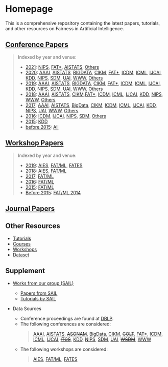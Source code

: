 # Homepage

This is a comprehensive repository containing the latest papers, tutorials, and other resources on Fairness in Artificial Intelligence.

## [Conference Papers](conference.md)

> Indexed by year and venue:
>  
> - [2021](conference.md#2021): [NIPS](conference.md#nips-2021), [FAT\*](conference.md#fat-2021), [AISTATS](conference.md#aistats-2021), [Others](conference.md#others-2021)
> - [2020](conference.md#2020): [AAAI](conference.md#aaai-2020), [AISTATS](conference.md#aistats-2020), [BIGDATA](conference.md#bigdata-2020), [CIKM](conference.md#cikm-2020), [FAT\*](conference.md#fat-2020), [ICDM](conference.md#icdm-2020), [ICML](conference.md#icml-2020), [IJCAI](conference.md#ijcai-2020), [KDD](conference.md#kdd-2020), [NIPS](conference.md#nips-2020), [SDM](conference.md#sdm-2020), [UAI](conference.md#uai-2020), [WWW](conference.md#www-2020), [Others](conference.md#others-2020)
> - [2019](conference.md#2019): [AAAI](conference.md#aaai-2019), [AISTATS](conference.md#aistats-2019), [BIGDATA](conference.md#bigdata-2019), [CIKM](conference.md#cikm-2019), [FAT\*](conference.md#fat-2019), [ICDM](conference.md#icdm-2019), [ICML](conference.md#icml-2019), [IJCAI](conference.md#ijcai-2019), [KDD](conference.md#kdd-2019), [NIPS](conference.md#nips-2019), [SDM](conference.md#sdm-2019), [UAI](conference.md#uai-2019), [WWW](conference.md#www-2019), [Others](conference.md#others-2019)
> - [2018](conference.md#2018): [AAAI](conference.md#aaai-2018), [AISTATS](conference.md#aistats-2018), [CIKM](conference.md#cikm-2018),[FAT\*](conference.md#fat-2018), [ICDM](conference.md#icdm-2018), [ICML](conference.md#icml-2018), [IJCAI](conference.md#ijcai-2018), [KDD](conference.md#kdd-2018), [NIPS](conference.md#nips-2018), [WWW](conference.md#www-2018), [Others](conference.md#others-2018)
> - [2017](conference.md#2017): [AAAI](conference.md#aaai-2017), [AISTATS](conference.md#aistats-2017), [BigData](conference.md#bigdata-2017), [CIKM](conference.md#cikm-2017), [ICDM](conference.md#icdm-2017), [ICML](conference.md#icml-2017), [IJCAI](conference.md#ijcai-2017), [KDD](conference.md#kdd-2017), [NIPS](conference.md#nips-2017), [UAI](conference.md#uai-2017), [WWW](conference.md#www-2017), [Others](conference.md#others-2017)
> - [2016](conference.md#2016): [ICDM](conference.md#icdm-2016), [IJCAI](conference.md#ijcai-2016), [NIPS](conference.md#nips-2016), [SDM](conference.md#sdm-2016), [Others](conference.md#others-2016)
> - [2015](conference.md#2015): [KDD](conference.md#kdd-2015)
> - [before 2015](conference.md#2014): [All](conference.md#2014)

## [Workshop Papers](workshop.md)

> Indexed by year and venue:
>  
> - [2019](workshop.md#2019): [AIES](workshop.md#aies-2019), [FAT/ML](workshop.md#fatml-2019), [FATES](workshop.md#fates-2019)
> - [2018](workshop.md#2018): [AIES](workshop.md#aies-2018), [FAT/ML](workshop.md#fatml-2018)
> - [2017](workshop.md#2017): [FAT/ML](workshop.md#fatml-2017)
> - [2016](workshop.md#2016): [FAT/ML](workshop.md#fatml-2016)
> - [2015](workshop.md#2015): [FAT/ML](workshop.md#fatml-2015)
> - [Before 2015](workshop.md#2014): [FAT/ML 2014](workshop.md#fatml-2014)

## [Journal Papers](journal.md)

## Other Resources

- [Tutorials](other.md#courses)
- [Courses](other.md#tutorials)
- [Workshops](other.md#workshops)
- [Dataset](other.md#datasets)

## Supplement

- [Works from our group (SAIL)](sail.md)
  - [Papers from SAIL](sail.md##papers-from-sail)
  - [Tutorials by SAIL](sail.md##tutorials-by-sail)

- Data Sources
  - Conference proceedings are found at [DBLP](https://dblp.uni-trier.de).
  - The following conferences are considered: 
    > [AAAI](https://dblp.uni-trier.de/db/conf/aaai/), [AISTATS](https://dblp.uni-trier.de/db/conf/aistats/), [~~ASONAM~~](https://dblp.uni-trier.de/db/conf/asunam), [BigData](https://dblp.uni-trier.de/db/conf/bigdataconf/), [CIKM](https://dblp.uni-trier.de/db/conf/cikm/), [~~COLT~~](https://dblp.uni-trier.de/db/conf/colt/), [FAT\*](https://dblp.uni-trier.de/db/conf/fat/), [ICDM](https://dblp.uni-trier.de/db/conf/icdm/), [ICML](https://dblp.uni-trier.de/db/conf/icml/), [IJCAI](https://dblp.uni-trier.de/db/conf/ijcai/), [~~ITCS~~](https://dblp.uni-trier.de/db/conf/innovations), [KDD](https://dblp.uni-trier.de/db/conf/kdd/), [NIPS](https://dblp.uni-trier.de/db/conf/nips/), [SDM](https://dblp.uni-trier.de/db/conf/sdm/), [UAI](https://dblp.uni-trier.de/db/conf/uai/), [~~WSDM~~](https://dblp.uni-trier.de/db/conf/wsdm/), [WWW](https://dblp.uni-trier.de/db/conf/www/)
  - The following workshops are considered:  
     > [AIES](http://www.aies-conference.com), [FAT/ML](https://www.fatml.org), [FATES](http://fates19.isti.cnr.it/)

